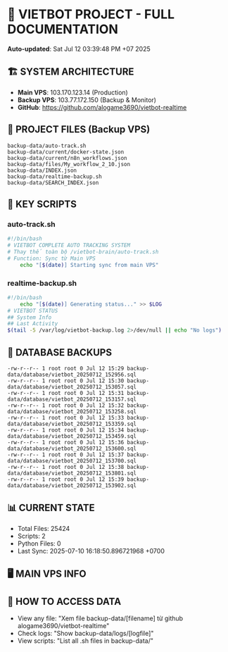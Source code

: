 # 🤖 VIETBOT PROJECT - FULL DOCUMENTATION
**Auto-updated**: Sat Jul 12 03:39:48 PM +07 2025

## 🏗️ SYSTEM ARCHITECTURE
- **Main VPS**: 103.170.123.14 (Production)
- **Backup VPS**: 103.77.172.150 (Backup & Monitor)
- **GitHub**: https://github.com/alogame3690/vietbot-realtime

## 📁 PROJECT FILES (Backup VPS)
```
backup-data/auto-track.sh
backup-data/current/docker-state.json
backup-data/current/n8n_workflows.json
backup-data/files/My_workflow_2_10.json
backup-data/INDEX.json
backup-data/realtime-backup.sh
backup-data/SEARCH_INDEX.json
```

## 🔧 KEY SCRIPTS
### auto-track.sh
```bash
#!/bin/bash
# VIETBOT COMPLETE AUTO TRACKING SYSTEM
# Thay thế toàn bộ /vietbot-brain/auto-track.sh
# Function: Sync từ Main VPS
    echo "[$(date)] Starting sync from main VPS"
```
### realtime-backup.sh
```bash
#!/bin/bash
    echo "[$(date)] Generating status..." >> $LOG
# VIETBOT STATUS
## System Info
## Last Activity
$(tail -5 /var/log/vietbot-backup.log 2>/dev/null || echo "No logs")
```

## 💾 DATABASE BACKUPS
```
-rw-r--r-- 1 root root 0 Jul 12 15:29 backup-data/database/vietbot_20250712_152956.sql
-rw-r--r-- 1 root root 0 Jul 12 15:30 backup-data/database/vietbot_20250712_153057.sql
-rw-r--r-- 1 root root 0 Jul 12 15:31 backup-data/database/vietbot_20250712_153157.sql
-rw-r--r-- 1 root root 0 Jul 12 15:32 backup-data/database/vietbot_20250712_153258.sql
-rw-r--r-- 1 root root 0 Jul 12 15:33 backup-data/database/vietbot_20250712_153359.sql
-rw-r--r-- 1 root root 0 Jul 12 15:34 backup-data/database/vietbot_20250712_153459.sql
-rw-r--r-- 1 root root 0 Jul 12 15:36 backup-data/database/vietbot_20250712_153600.sql
-rw-r--r-- 1 root root 0 Jul 12 15:37 backup-data/database/vietbot_20250712_153700.sql
-rw-r--r-- 1 root root 0 Jul 12 15:38 backup-data/database/vietbot_20250712_153801.sql
-rw-r--r-- 1 root root 0 Jul 12 15:39 backup-data/database/vietbot_20250712_153902.sql
```

## 📊 CURRENT STATE
- Total Files: 25424
- Scripts: 2
- Python Files: 0
- Last Sync: 2025-07-10 16:18:50.896721968 +0700

## 🖥️ MAIN VPS INFO


## 🚨 HOW TO ACCESS DATA
- View any file: "Xem file backup-data/[filename] từ github alogame3690/vietbot-realtime"
- Check logs: "Show backup-data/logs/[logfile]"
- View scripts: "List all .sh files in backup-data/"
